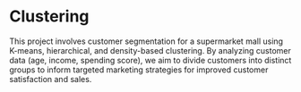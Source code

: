 # Clustering
This project involves customer segmentation for a supermarket mall using K-means, hierarchical, and density-based clustering. By analyzing customer data (age, income, spending score), we aim to divide customers into distinct groups to inform targeted marketing strategies for improved customer satisfaction and sales.
